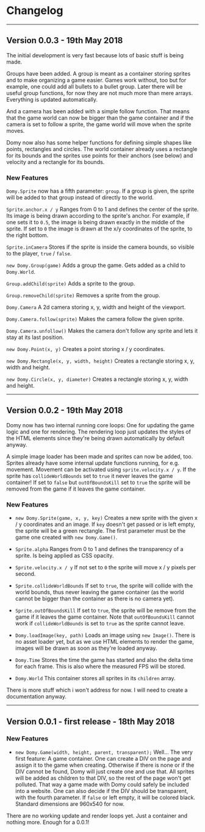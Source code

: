# Changelog

---

## Version 0.0.3 - 19th May 2018

The initial development is very fast because lots of basic stuff is being made.

Groups have been added. A group is meant as a container storing sprites and to make organizing a game easier. Games work without, too but for example, one could add all bullets to a bullet group. Later there will be useful group functions, for now they are not much more than mere arrays. Everything is updated automatically.

And a camera has been added with a simple follow function. That means that the game world can now be bigger than the game container and if the camera is set to follow a sprite, the game world will move when the sprite moves.

Domy now also has some helper functions for defining simple shapes like points, rectangles and circles. The world container already uses a rectangle for its bounds and the sprites use points for their anchors (see below) and velocity and a rectangle for its bounds.

### New Features

`Domy.Sprite` now has a fifth parameter: `group`. If a group is given, the sprite will be added to that group instead of directly to the world.

`Sprite.anchor.x / y` Ranges from 0 to 1 and defines the center of the sprite. Its image is being drawn according to the sprite's anchor. For example, if one sets it to `0.5`, the image is being drawn exactly in the middle of the sprite. If set to `0` the image is drawn at the x/y coordinates of the sprite, to the right bottom.

`Sprite.inCamera` Stores if the sprite is inside the camera bounds, so visible to the player, `true` / `false`.

`new Domy.Group(game)` Adds a group the game. Gets added as a child to `Domy.World`.

`Group.addChild(sprite)` Adds a sprite to the group.

`Group.removeChild(sprite)` Removes a sprite from the group.

`Domy.Camera` A 2d camera storing x, y, width and height of the viewport.

`Domy.Camera.follow(sprite)` Makes the camera follow the given sprite.

`Domy.Camera.unfollow()` Makes the camera don't follow any sprite and lets it stay at its last position.

`new Domy.Point(x, y)` Creates a point storing x / y coordinates.

`new Domy.Rectangle(x, y, width, height)` Creates a rectangle storing x, y, width and height.

`new Domy.Circle(x, y, diameter)` Creates a rectangle storing x, y, width and height.

---

## Version 0.0.2 - 19th May 2018

Domy now has two internal running core loops: One for updating the game logic and one for rendering. The rendering loop just updates the styles of the HTML elements since they're being drawn automatically by default anyway.

A simple image loader has been made and sprites can now be added, too. Sprites already have some internal update functions running, for e.g. movement. Movement can be activated using `sprite.velocity.x / y`. If the sprite has `collideWorldBounds` set to `true` it never leaves the game container! If set to `false` but `outOfBoundsKill` set to `true` the sprite will be removed from the game if it leaves the game container.

### New Features

* `new Domy.Sprite(game, x, y, key)` Creates a new sprite with the given x / y coordinates and an image. If `key` doesn't get passed or is left empty, the sprite will be a green rectangle. The first parameter must be the game one created with `new Domy.Game()`.

* `Sprite.alpha` Ranges from 0 to 1 and defines the transparency of a sprite. Is being applied as CSS opacity.

* `Sprite.velocity.x / y` If not set to `0` the sprite will move x / y pixels per second.

* `Sprite.collideWorldBounds` If set to `true`, the sprite will collide with the world bounds, thus never leaving the game container (as the world cannot be bigger than the container as there is no camera yet).

* `Sprite.outOfBoundsKill` If set to `true`, the sprite will be remove from the game if it leaves the game container. Note that `outOfBoundsKill` cannot work if `collideWorldBounds` is set to `true` as the sprite cannot leave.

* `Domy.loadImage(key, path)` Loads an image using `new Image()`. There is no asset loader yet, but as we use HTML elements to render the game, images will be drawn as soon as they're loaded anyway.

* `Domy.Time` Stores the time the game has started and also the delta time for each frame. This is also where the measured FPS will be stored.

* `Domy.World` This container stores all sprites in its `children` array.

There is more stuff which i won't address for now. I will need to create a documentation anyway.

---

## Version 0.0.1 - first release - 18th May 2018

### New Features

* `new Domy.Game(width, height, parent, transparent);` Well... The very first feature: A game container. One can create a DIV on the page and assign it to the game when creating. Otherwise if there is none or if the DIV cannot be found, Domy will just create one and use that. All sprites will be added as children to that DIV, so the rest of the page won't get polluted. That way a game made with Domy could safely be included into a website. One can also decide if the DIV should be transparent, with the fourth parameter. If `false` or left empty, it will be colored black. Standard dimensions are 960x540 for now.

There are no working update and render loops yet. Just a container and nothing more. Enough for a 0.0.1!
